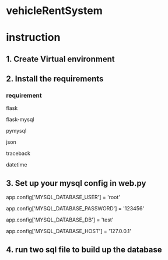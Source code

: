 # vehicleRentSystem


# instruction
## 1. Create Virtual environment

## 2. Install the requirements

### requirement

 flask

 flask-mysql

 pymysql

 json

 traceback

 datetime

## 3. Set up your mysql config in web.py

app.config['MYSQL_DATABASE_USER'] = 'root'

app.config['MYSQL_DATABASE_PASSWORD'] = '123456'

app.config['MYSQL_DATABASE_DB'] = 'test'

app.config['MYSQL_DATABASE_HOST'] = '127.0.0.1'

## 4. run two sql file to build up the database







